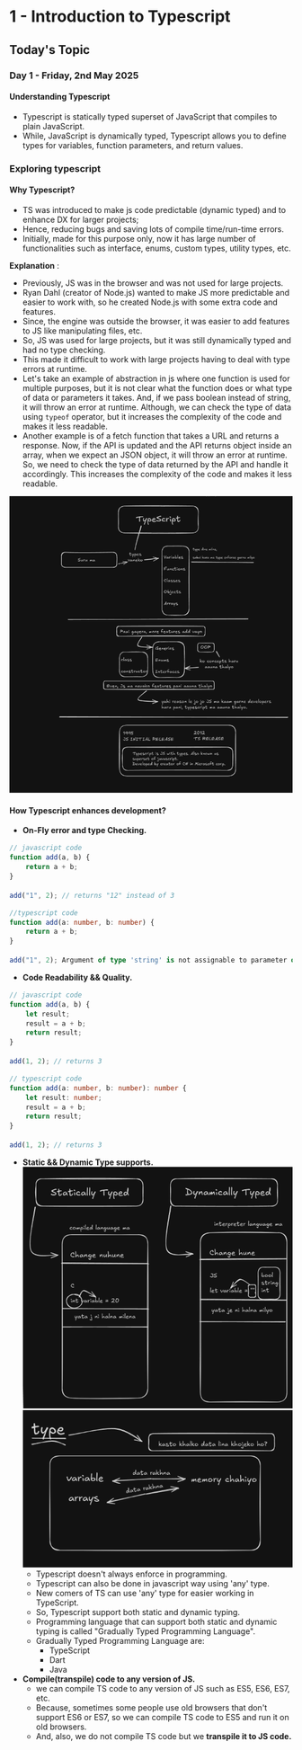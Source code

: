 # 1 - Introduction to Typescript
## Today's Topic
### Day 1 - Friday, 2nd May 2025
#### Understanding Typescript
- Typescript is statically typed superset of JavaScript that compiles to plain JavaScript.
- While, JavaScript is dynamically typed, Typescript allows you to define types for variables, function parameters, and return values.

### Exploring typescript 

#### Why Typescript?
- TS was introduced to make js code predictable (dynamic typed) and to enhance DX for larger projects;
- Hence, reducing bugs and saving lots of compile time/run-time errors.
- Initially, made for this purpose only, now it has large number of functionalities such as interface, enums, custom types, utility types, etc. 

**Explanation** :
- Previously, JS was in the browser and was not used for large projects.
- Ryan Dahl (creator of Node.js) wanted to make JS more predictable and easier to work with, so he created Node.js with some extra code and features.
- Since, the engine was outside the browser, it was easier to add features to JS like manipulating files, etc.
- So, JS was used for large projects, but it was still dynamically typed and had no type checking.
- This made it difficult to work with large projects having to deal with type errors at runtime.
- Let's take an example of abstraction in js where one function is used for multiple purposes, but it is not clear what the function does or what type of data or parameters it takes. And, if we pass boolean instead of string, it will throw an error at runtime. Although, we can check the type of data using `typeof` operator, but it increases the complexity of the code and makes it less readable.
- Another example is of a fetch function that takes a URL and returns a response. Now, if the API is updated and the API returns object inside an array, when we expect an JSON object, it will throw an error at runtime. So, we need to check the type of data returned by the API and handle it accordingly. This increases the complexity of the code and makes it less readable.

![typescript_explanation](pictures/1_2may2025.png)

#### How Typescript enhances development?
- **On-Fly error and type Checking.**
```javascript
// javascript code
function add(a, b) {
    return a + b;
}

add("1", 2); // returns "12" instead of 3
```

```typescript
//typescript code
function add(a: number, b: number) {
    return a + b;
}

add("1", 2); Argument of type 'string' is not assignable to parameter of type 'number'.
```
- **Code Readability && Quality.**
```javascript
// javascript code
function add(a, b) {
    let result;
    result = a + b;
    return result;
}

add(1, 2); // returns 3
```
```typescript
// typescript code
function add(a: number, b: number): number {
    let result: number;
    result = a + b;
    return result;
}

add(1, 2); // returns 3
```
- **Static && Dynamic Type supports.**
![dynamically_statically_typed](pictures/2_2may2025.png)
![type](pictures/3_2may2025.png)
  - Typescript doesn't always enforce in programming.
  - Typescript can also be done in javascript way using 'any' type.
  - New comers of TS can use 'any' type for easier working in TypeScript.
  - So, Typescript support both static and dynamic typing.
  - Programming language that can support both static and dynamic typing is called "Gradually Typed Programming Language".
  - Gradually Typed Programming Language are:
    - TypeScript
    - Dart
    - Java
- **Compile(transpile) code to any version of JS.**
  - we can compile TS code to any version of JS such as ES5, ES6, ES7, etc.
  - Because, sometimes some people use old browsers that don't support ES6 or ES7, so we can compile TS code to ES5 and run it on old browsers.
  - And, also, we do not compile TS code but we **transpile it to JS code.**

